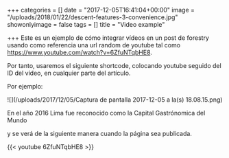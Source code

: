 +++
categories = []
date = "2017-12-05T16:41:04+00:00"
image = "/uploads/2018/01/22/descent-features-3-convenience.jpg"
showonlyimage = false
tags = []
title = "Video example"

+++
Este es un ejemplo de cómo integrar vídeos en un post de forestry usando como referencia una url random de youtube tal como https://www.youtube.com/watch?v=6ZfuNTqbHE8.

Por tanto, usaremos el siguiente shortcode, colocando youtube seguido del ID del vídeo, en cualquier parte del artículo.

Por ejemplo:

![](/uploads/2017/12/05/Captura de pantalla 2017-12-05 a la(s) 18.08.15.png)

En el año 2016 Lima fue reconocido como la Capital Gastrónomica del Mundo

y se verá de la siguiente manera cuando la página sea publicada.

{{< youtube 6ZfuNTqbHE8 >}}
